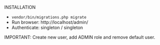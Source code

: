 INSTALLATION

* ```vendor/bin/migrations.php migrate```
* Run browser: http://localhost/admin/
* Authenticate: singleton / singleton

IMPORTANT: Create new user, add ADMIN role and remove default user.